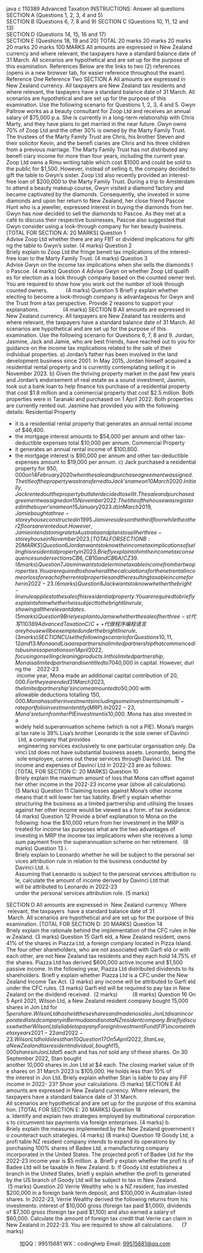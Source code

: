 java c
110389 Advanced Taxation INSTRUCTIONS: Answer all questions 
SECTION A (Questions 1, 2, 3, 4 and 5)  
SECTION B (Questions 6, 7, 8 and 9) 
SECTION C (Questions 10, 11, 12 and 13)  
SECTION D (Questions 14, 15, 16 and 17)  
SECTION E (Questions 18, 19 and 20) 
TOTAL 
20 marks 
20 marks 
20 marks 
20 marks 
20 marks 
100 MARKS All amounts are expressed in New Zealand currency and where relevant, the taxpayers have a standard balance date of 31 March. All scenarios are hypothetical and are set up for the purpose of this examination. References Below are the links to two (2) references (opens in a new browser tab, for easier reference throughout the exam). Reference One Reference Two 
SECTION A
All amounts are expressed in New Zealand currency. All taxpayers are New Zealand tax residents and where relevant, the taxpayers have a standard balance date of 31 March. All scenarios are hypothetical and are set up for the purpose of this examination.
Use the following scenario for Questions 1, 2, 3, 4 and 5.
Gwyn Paltrow works as a beauty consultant for Zoop Ltd and receives an annual salary of $75,000 p.a. She is currently in a long-term relationship with Chris Marty, and they have plans to get married in the near future. Gwyn owns 70% of Zoop Ltd and the other 30% is owned by the Marty Family Trust. The trustees of the Marty Family Trust are Chris, his brother Steven and their solicitor Kevin, and the benefi ciaries are Chris and his three children from a previous marriage. The Marty Family Trust has not distributed any benefi ciary income for more than four years, including the current year.
Zoop Ltd owns a Rimu writing table which cost $1000 and could be sold to the public for $1,500. However, instead of selling it, the company decided to gift the table to Gwyn’s sister. Zoop Ltd also recently provided an interest-free loan of $200,000 to the Marty Family Trust.
During a trip to Amsterdam to attend a beauty makeup course, Gwyn visited a diamond factory and became captivated by the diamonds. Consequently, she invested in some diamonds and upon her return to New Zealand, her close friend Pascoe Hunt who is a jeweller, expressed interest in buying the diamonds from her. Gwyn has now decided to sell the diamonds to Pascoe. As they met at a café to discuss their respective businesses, Pascoe also suggested that Gwyn consider using a look-through company for her beauty business.
[TOTAL FOR SECTION A: 20 MARKS]
Question 1
Advise Zoop Ltd whether there are any FBT or dividend implications for gifting the table to Gwyn’s sister. (4 marks) 
Question 2
Briely explain to Zoop Ltd the fringe beneit tax implications of the interest-free loan to the Marty Family Trust. (4 marks) 
Question 3
Advise Gwyn on the income tax implications when she sells the diamonds to Pascoe. (4 marks) 
Question 4
Advise Gwyn on whether Zoop Ltd qualifi es for election as a look through company based on the counted owner test. You are required to show how you work out the number of look through counted owners.            (4 marks)
Question 5
Briefl y explain whether electing to become a look-through company is advantageous for Gwyn and the Trust from a tax perspective. Provide 2 reasons to support your explanations.                (4 marks)
SECTION B
All amounts are expressed in New Zealand currency. All taxpayers are New Zealand tax residents and where relevant, the taxpayers have a standard balance date of 31 March. All scenarios are hypothetical and are set up for the purpose of this examination.
Use the following scenario for Questions 6, 7, 8 and 9.
Jordan, Jasmine, Jack and Jamie, who are best friends, have reached out to you for guidance on the income tax implications related to the sale of their individual properties.
a) Jordan’s father has been involved in the land development business since 2001. In May 2015, Jordan himself acquired a residential rental property and is currently contemplating selling it in November 2023.
b) Given the thriving property market in the past few years and Jordan’s endorsement of real estate as a sound investment, Jasmin, took out a bank loan to help finance his purchase of a residential property that cost $1.8 million and a commercial property that cost $2.5 million. Both properties were in Taranaki and purchased on 1 April 2022. Both properties are currently rented out. Jasmine has provided you with the following details:
Residential Property
- it is a residential rental property that generates an annual rental income of $46,400.
- the mortgage interest amounts to $54,000 per annum and other tax-deductible expenses total $10,000 per annum.
Commercial Property
- it generates an annual rental income of $100,800.
- the mortgage interest is $90,000 per annum and other tax-deductible expenses amount to $19,000 per annum.
c) Jack purchased a residential property for $950,000 on 14 February 2020 when the sale and purchase agreement was signed. The title of the property was transferred to Jack’s name on 10 March 2020. Initially, Jack rented out the property but later decided to sell it. The sale and purchase agreement was signed on 15 November 2022. The title of the house was registered in the buyer’s name on 15 January 2023.
d) In March 2019, Jamie bought a three-storey house constructed in 1995. Jamie resides on the third fl oor while the other 2 floors are rented out. However, Jamie intends to migrate to Australia and plans to sell her three-storey house in November 2023.
[TOTAL FOR SECTION B: 20 MARKS]
Question 6
Jordan wants to know the income tax implications of selling his residential property in 2023. Briefl y explain to him the income tax consequences under sections CB 6, CB 10 and CB 6A/CZ 39.                (6 marks)
Question 7
Jasmin wants to determine taxable income from her two properties. You are required to show her all the calculations for the net rental income or loss for each of her rental properties and the resulting taxable income for her in 2022-23.         (6 marks)
Question 8
Jack wants to know whether the bright-line rule applies to the sale of his residential property. You are required to briefl y explain to him whether he is subject to the bright line rule, showing all the relevant dates.           (5 marks)
Question 9
Briely explain to Jamie whether the sale of her three-st代 写110389 Advanced TaxationC/C++
代做程序编程语言orey house will be exempted under the bright line rule. (3 marks) 
SECTION C 
Use the following scenario for Questions 10, 11, 12 and 13.Mona and Lisa are partners in a limited partnership that commenced its business operations on 1 April 2022, focusing on selling cleaning products. In this limited partnership, Mona is a limited partner and is entitled to 70% of the partnership’s net income. On the other hand, Lisa serves as a general partner and her share is 30% of the net income.At the beginning of the partnership, Mona contributed $40,000 in capital. However, during the    2022-23  income year, Mona made an additional capital contribution of $20,000. For the year ended 31 March 2023, the limited partnership’s income amounted to $50,000 with allowable deductions totalling $150,000.Mona has other investments including some investments in a multi-rate portfolio investment entity (MRP). In 2022-23, Mona’s return from her PIE investment is $10,000. Mona has also invested in a widely held superannuation scheme (which is not a PIE). Mona’s marginal tax rate is 39%.Lisa’s brother Leonardo is the sole owner of Davinci   Ltd, a company that provides   engineering services exclusively to one particular organisation only. Davinci Ltd does not have substantial business assets. Leonardo, being the sole employee, carries out these services through Davinci Ltd.  The income and expenses of Davinci Ltd in 2022-23 are as follows:  
[TOTAL FOR SECTION C: 20 MARKS]
Question 10
Briely explain the maximum amount of loss that Mona can offset against her other income in the 2022-23 income year (show all calculations). (5 Marks) 
Question 11
Claiming losses against Mona’s other income means that it will lower her tax liability. Briefl y explain whether structuring the business as a limited partnership and utilising the losses against her other income would be viewed as a form. of tax avoidance.  (4 marks)
Question 12
Provide a brief explanation to Mona on the following:
how the $10,000 return from her investment in the MRP is treated for income tax purposes
what are the two advantages of investing in MRP
the income tax implications when she receives a lump sum payment from the superannuation scheme on her retirement.   (6 marks)
Question 13
i. Briely explain to Leonardo whether he will be subject to the personal services attribution rule in relation to the business conducted by Davinci Ltd.
ii. Assuming that Leonardo is subject to the personal services attribution rule, calculate the amount of income derived by Davinci Ltd that will be attributed to Leonardo in 2022-23 under the personal services attribution rule. (5 marks) 

SECTION D 
All amounts are expressed in  New Zealand currency. Where  relevant, the taxpayers  have a standard balance date of 31  March. All scenarios are hypothetical and are set up for the purpose of this examination.
[TOTAL FOR SECTION D: 20 MARKS]
Question 14
Briely explain the rationale behind the implementation of the CFC rules in New Zealand. (3 marks) 
Question 15
Garfi eld, a New Zealand resident, owns 41% of the shares in Piazza Ltd, a foreign company located in Pizza Island. The four other shareholders, who are not associated with Garfi eld or with each other, are not New Zealand tax residents and they each hold 14.75% of the shares. Piazza Ltd has derived $600,000 active income and $1,500 passive income. In the following year, Piazza Ltd distributed dividends to its shareholders.
Briefl y explain whether
Piazza Ltd is a CFC under the New Zealand Income Tax Act. (3 marks)
any income will be attributed to Garfi eld under the CFC rules. (3 marks)
Garfi eld will be required to pay tax in New Zealand on the dividend received.  (2 marks)          (8 marks)
Question 16
On 5 April 2021, Wilson Ltd, a New Zealand resident company bought 15,000 shares in Jon Ltd for $5 per share. Wilson Ltd has held these shares and made no sales. Jon Ltd is an incorporated listed company in Bermuda and is not a NZ resident company.
Briefl y discuss whether Wilson Ltd is liable to pay any Foreign Investment Fund (FIF) income in the tax years 2021-22 and 2022-23. Wilson Ltd holds less than 10% interest in Jon Ltd. No calculations are required.          (4 marks)
Question 17On 5 April 2022, Stan Lee, a New Zealand tax resident individual, bought 15,000 shares in Jon Ltd at $5 each and has not sold any of these shares. On 30 September 2022, Stan bought another 10,000 shares in Jon Ltd at $4 each. The closing market value of the shares on 31 March 2023 is $105,000. He holds less than 10% of the interest in Jon Ltd.
Briely explain whether Stan is liable to pay any FIF income in 2022- 23? Show your calculations. (5 marks) 
SECTION E 
All amounts are expressed in New Zealand currency. Where relevant, the taxpayers have a standard balance date of 31 March. All scenarios are hypothetical and are set up for the purpose of this examination.
[TOTAL FOR SECTION E: 20 MARKS]
Question 18
a. Identify and explain two strategies employed by multinational corporations to circumvent tax payments via foreign enterprises. (4 marks)
b. Briely explain the measures implemented by the New Zealand government to counteract such strategies. (4 marks) (8 marks) 
Question 19
Goody Ltd, a profi table NZ resident company intends to expand its operations by purchasing 100% shares of Badee Ltd, a manufacturing company incorporated in the United States. The projected profi t of Badee Ltd for the 2022-23 income year is $5 million.
a. Briefl y explain whether the profi ts of Badee Ltd will be taxable in New Zealand.
b. If Goody Ltd establishes a branch in the United States, briefl y explain whether the profi ts generated by the US branch of Goody Ltd will be subject to tax in New Zealand.           (5 marks)
Question 20
Verrie Wealthy who is a NZ resident, has invested $200,000 in a foreign bank term deposit, and $100,000 in Australian-listed shares. In 2022-23, Verrie Wealthy derived the following returns from his investments: interest of $10,000 gross (foreign tax paid $1,000), dividends of $7,300 gross (foreign tax paid $1,100) and also earned a salary of $60,000.
Calculate the amount of foreign tax credit that Verrie can claim in New Zealand in 2022-23. You are required to show all calculations.      (7 marks)



         
加QQ：99515681  WX：codinghelp  Email: 99515681@qq.com
